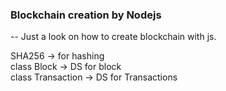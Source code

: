 ### Blockchain creation by Nodejs
-- Just a look on how to create blockchain with js.

SHA256 -> for hashing<br/>
class Block -> DS for block<br/>
class Transaction ->  DS for Transactions<br/>